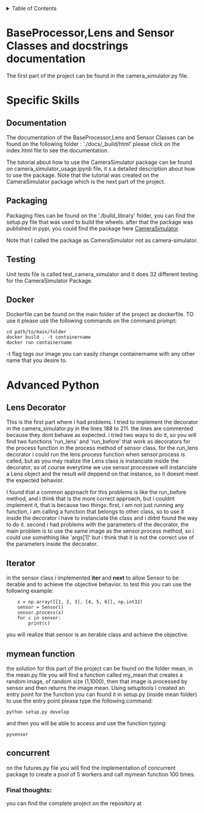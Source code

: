 


<!-- TABLE OF CONTENTS -->
<details>
  <summary>Table of Contents</summary>
  <ol>
    <li>
      <a href="#Base_Work">Base Work</a>
      <ul>
        <li><a href="#BaseProcessorClass">BaseProcessor,Lens and Sensor Classes and Docstrings</a></li>
      </ul>
    </li>
    <li>
      <a href="#SpecificSkills">Specific Skills</a>
      <ul>
        <li><a href="#Documentation">Documentation</a></li>
        <li><a href="#Packaging">Packaging</a></li>
        <li><a href="#Testing">Testing</a></li>
        <li><a href="#Docker">Docker</a></li>
      </ul>
    </li>
    <li>
      <a href="#AdvancedPython">Advanced Python</a>
      <ul>
        <li><a href="#Lensdecorator">Lens decorator</a></li>
        <li><a href="#iterator">Iterator</a></li>
        <li><a href="#mymeanfunction">mymean function</a></li>        
        <li><a href="#concurrent">concurrent</a></li>
      </ul>
    </li>

  </ol>
</details>

<p id="Base_Work">
</p>

<p id="BaseProcessorClass">
</p>

# BaseProcessor,Lens and Sensor Classes and docstrings documentation

The first part of the project can be found in the camera_simulator.py file.




<p id="SpecificSkills">
</p>

# Specific Skills

<p id="Documentation">
</p>

## Documentation

The documentation of the BaseProcessor,Lens and Sensor Classes can be found on the following folder : './docs/_build/html'
please click on the index.html file to see the documentation.

The tutorial about how to use the CameraSimulator package can be found on camera_simulator_usage.ipynb file, it s a detailed description about how to use the package. Note that the tutorial was created on the CameraSimulator package which is the next part of the project.


<p id="Packaging">
</p>

## Packaging

Packaging files can be found on the './build_library' folder, you can find the setup.py file that was used to build the wheels. after that the package was published in pypi, you could find the package here [CameraSimulator](https://pypi.org/project/CameraSimulator/). 

Note that I called the package as CameraSimulator not as camera-simulator.

<p id="Testing">
</p>

## Testing

Unit tests file is called test_camera_simulator and it does 32 different testing for the CameraSimulator Package.

<p id="Docker">
</p>

## Docker

Dockerfile can be found on the main folder of the project as dockerfile. TO use it please use the following commands on the command prompt:


    cd path/to/main/folder
    docker build . -t containername
    docker run containername


-t flag tags our image you can easily change containername with any other name that you desire to.

# Advanced Python

<p id="AdvancedPython">
</p>

## Lens Decorator

<p id="Lensdecorator">
</p>

This is the first part where i had problems. I tried to implement the decorator in the camera_simulator.py in the lines 188 to 211. the lines are commented because they dont behave as expected. i tried two ways to do it, so you will find two functions 'run_lens' and 'run_before' that work as decorators for the process function in the process method of sensor class.
for the run_lens decorator i could run the lens.process function when sensor.process is called, but as you may realize the Lens class is instanciate inside the decorator, so of course everytime we use sensor.processwe will instanciate a Lens object and the result will deppend on that instance, so it doesnt meet the expected behavior. 

I found that a common approach for this problems is like the run_before method, and i think that is the more correct approach, but i couldnt implement it, that is because two things: first, i am not just running any function, i am calling a function that belongs to other class, so to use it inside the decorator i have to instanciate the class and i didnt found the way to do it. second i had problems with the parameters of the decorator, the main problem is to use the same image as the sensor.process method, so i could use something like 'args[1]' but i think that it is not the correct use of 
the parameters inside the decorator.

## Iterator

<p id="Iterator">
</p>

in the sensor class i implemented __iter__ and __next__ to allow Sensor to be iterable and to achieve the objective behavior. to test this you can use the following example:


        x = np.array([[1, 2, 3], [4, 5, 6]], np.int32)
        sensor = Sensor()
        sensor.process(x)
        for c in sensor:
            print(c)

you will realize that sensor is an iterable class and achieve the objective.

<p id="mymeanfunction">
</p>

## mymean function

the solution for this part of the project can be found on the folder mean, in the mean.py file you will find a function called my_mean that creates a random image, of random size (1,1000), then that image is processed by sensor and then returns the image mean. 
Using setuptools I created an entry point for the function you can found it in setup.py (inside mean folder)
to use the entry point please type the following command:

    python setup.py develop

and then you will be able to access and use the function typing:

    pysensor

<p id="concurrent">
</p>

## concurrent

on the futures.py file you will find the implementation of concurrent package to create a pool of 5 workers and call mymean function 100 times.




### Final thoughts:

you can find the complete project on the repository at 
